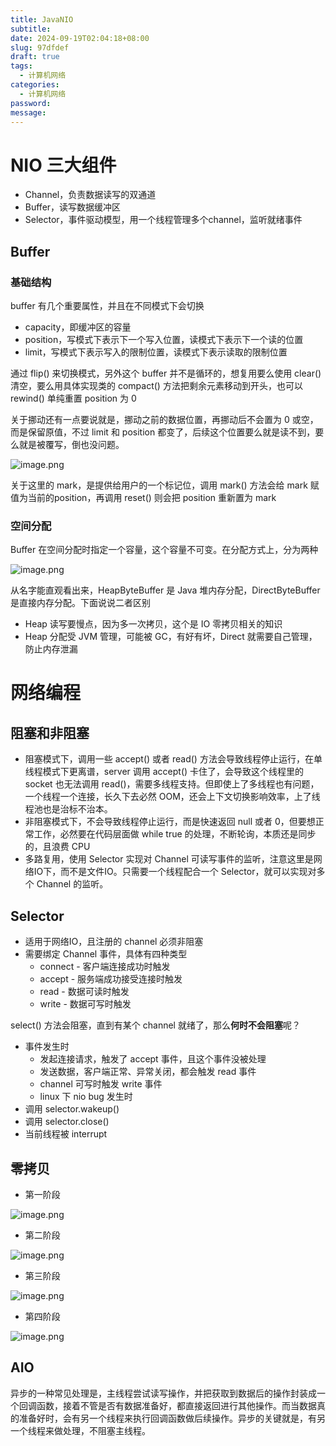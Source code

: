 ```yaml
---
title: JavaNIO
subtitle: 
date: 2024-09-19T02:04:18+08:00
slug: 97dfdef
draft: true
tags:
  - 计算机网络
categories:
  - 计算机网络
password: 
message:
---
```

# NIO 三大组件

- Channel，负责数据读写的双通道
- Buffer，读写数据缓冲区
- Selector，事件驱动模型，用一个线程管理多个channel，监听就绪事件

## Buffer

### 基础结构

buffer 有几个重要属性，并且在不同模式下会切换

- capacity，即缓冲区的容量
- position，写模式下表示下一个写入位置，读模式下表示下一个读的位置
- limit，写模式下表示写入的限制位置，读模式下表示读取的限制位置

通过 flip() 来切换模式，另外这个 buffer 并不是循环的，想复用要么使用 clear() 清空，要么用具体实现类的 compact() 方法把剩余元素移动到开头，也可以 rewind() 单纯重置 position 为 0

关于挪动还有一点要说就是，挪动之前的数据位置，再挪动后不会置为 0 或空，而是保留原值，不过 limit 和 position 都变了，后续这个位置要么就是读不到，要么就是被覆写，倒也没问题。

![image.png](https://obsidian-img-1300316500.cos.ap-shanghai.myqcloud.com/cattail/obsidian/pic/202409192117728.png)

关于这里的 mark，是提供给用户的一个标记位，调用 mark() 方法会给 mark 赋值为当前的position，再调用 reset() 则会把 position 重新置为 mark

### 空间分配

Buffer 在空间分配时指定一个容量，这个容量不可变。在分配方式上，分为两种

![image.png](https://obsidian-img-1300316500.cos.ap-shanghai.myqcloud.com/cattail/obsidian/pic/202409192136652.png)

从名字能直观看出来，HeapByteBuffer 是 Java 堆内存分配，DirectByteBuffer 是直接内存分配。下面说说二者区别

- Heap 读写要慢点，因为多一次拷贝，这个是 IO 零拷贝相关的知识
- Heap 分配受 JVM 管理，可能被 GC，有好有坏，Direct 就需要自己管理，防止内存泄漏

# 网络编程

## 阻塞和非阻塞

- 阻塞模式下，调用一些 accept() 或者 read() 方法会导致线程停止运行，在单线程模式下更离谱，server 调用 accept() 卡住了，会导致这个线程里的 socket 也无法调用 read()，需要多线程支持。但即使上了多线程也有问题，一个线程一个连接，长久下去必然 OOM，还会上下文切换影响效率，上了线程池也是治标不治本。
- 非阻塞模式下，不会导致线程停止运行，而是快速返回 null 或者 0，但要想正常工作，必然要在代码层面做 while true 的处理，不断轮询，本质还是同步的，且浪费 CPU
- 多路复用，使用 Selector 实现对 Channel 可读写事件的监听，注意这里是网络IO下，而不是文件IO。只需要一个线程配合一个 Selector，就可以实现对多个 Channel 的监听。

## Selector

- 适用于网络IO，且注册的 channel 必须非阻塞
- 需要绑定 Channel 事件，具体有四种类型
	- connect - 客户端连接成功时触发
	- accept - 服务端成功接受连接时触发
	- read - 数据可读时触发
	- write - 数据可写时触发

select() 方法会阻塞，直到有某个 channel 就绪了，那么**何时不会阻塞**呢？

- 事件发生时
	- 发起连接请求，触发了 accept 事件，且这个事件没被处理
	- 发送数据，客户端正常、异常关闭，都会触发 read 事件
	- channel 可写时触发 write 事件
	- linux 下 nio bug 发生时
- 调用 selector.wakeup()
- 调用 selector.close()
- 当前线程被 interrupt

## 零拷贝

- 第一阶段

![image.png](https://obsidian-img-1300316500.cos.ap-shanghai.myqcloud.com/cattail/obsidian/pic/202409211931416.png)

- 第二阶段

![image.png](https://obsidian-img-1300316500.cos.ap-shanghai.myqcloud.com/cattail/obsidian/pic/202409211943180.png)

- 第三阶段

![image.png](https://obsidian-img-1300316500.cos.ap-shanghai.myqcloud.com/cattail/obsidian/pic/202409211944831.png)

- 第四阶段

![image.png](https://obsidian-img-1300316500.cos.ap-shanghai.myqcloud.com/cattail/obsidian/pic/202409211944091.png)

## AIO

异步的一种常见处理是，主线程尝试读写操作，并把获取到数据后的操作封装成一个回调函数，接着不管是否有数据准备好，都直接返回进行其他操作。而当数据真的准备好时，会有另一个线程来执行回调函数做后续操作。异步的关键就是，有另一个线程来做处理，不阻塞主线程。